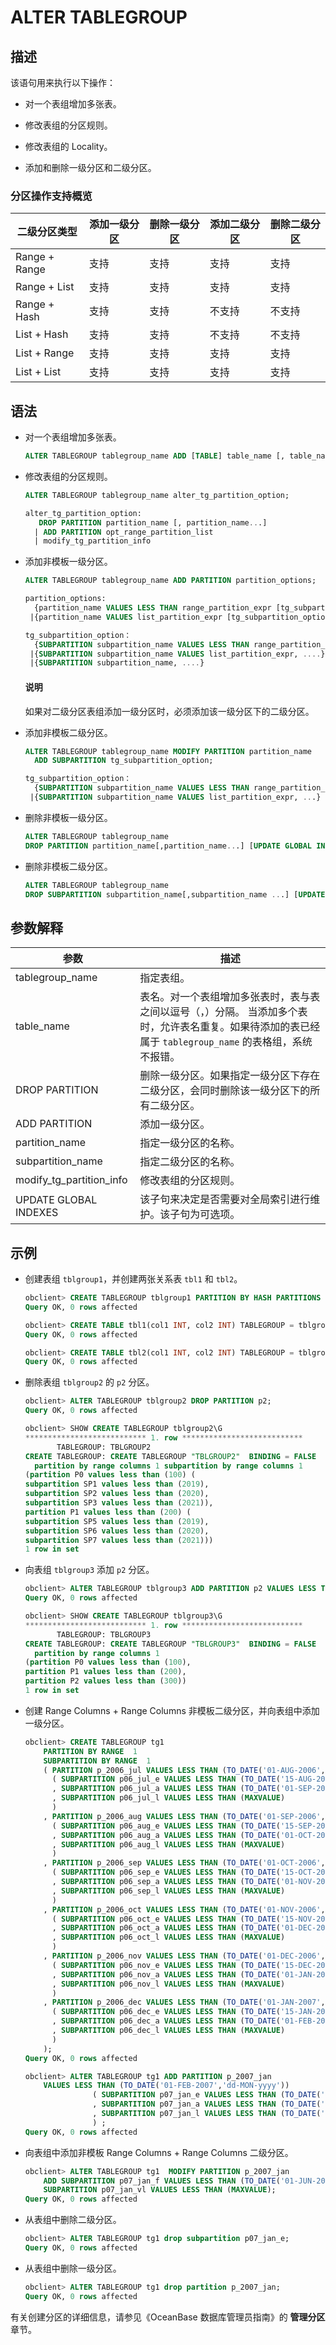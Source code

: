 # ALTER TABLEGROUP

## 描述

该语句用来执行以下操作：

* 对一个表组增加多张表。

* 修改表组的分区规则。

* 修改表组的 Locality。

* 添加和删除一级分区和二级分区。

### 分区操作支持概览

|    二级分区类型     | 添加一级分区 | 删除一级分区 | 添加二级分区 | 删除二级分区 |
|---------------|--------|--------|--------|--------|
| Range + Range | 支持     | 支持     | 支持     | 支持     |
| Range + List  | 支持     | 支持     | 支持     | 支持     |
| Range + Hash  | 支持     | 支持     | 不支持    | 不支持    |
| List + Hash   | 支持     | 支持     | 不支持    | 不支持    |
| List + Range  | 支持     | 支持     | 支持     | 支持     |
| List + List   | 支持     | 支持     | 支持     | 支持     |

## 语法

* 对一个表组增加多张表。

  ```sql
  ALTER TABLEGROUP tablegroup_name ADD [TABLE] table_name [, table_name...];
  ```

* 修改表组的分区规则。

  ```sql
  ALTER TABLEGROUP tablegroup_name alter_tg_partition_option;
  
  alter_tg_partition_option:
     DROP PARTITION partition_name [, partition_name...]
    | ADD PARTITION opt_range_partition_list
    | modify_tg_partition_info
  ```

* 添加非模板一级分区。

  ```sql
  ALTER TABLEGROUP tablegroup_name ADD PARTITION partition_options;
  
  partition_options:
    {partition_name VALUES LESS THAN range_partition_expr [tg_subpartition_option]}
   |{partition_name VALUES list_partition_expr [tg_subpartition_option]}
  
  tg_subpartition_option：
    {SUBPARTITION subpartition_name VALUES LESS THAN range_partition_expr, ...}
   |{SUBPARTITION subpartition_name VALUES list_partition_expr, ....}
   |{SUBPARTITION subpartition_name, ....}
  ```

  <main id="notice" type='explain'>
    <h4>说明</h4>
    <p>如果对二级分区表组添加一级分区时，必须添加该一级分区下的二级分区。</p>
  </main>
  
* 添加非模板二级分区。

  ```sql
  ALTER TABLEGROUP tablegroup_name MODIFY PARTITION partition_name
    ADD SUBPARTITION tg_subpartition_option;
  
  tg_subpartition_option：
    {SUBPARTITION subpartition_name VALUES LESS THAN range_partition_expr, ...}
   |{SUBPARTITION subpartition_name VALUES list_partition_expr, ...}
  ```

* 删除非模板一级分区。

  ```sql
  ALTER TABLEGROUP tablegroup_name
  DROP PARTITION partition_name[,partition_name...] [UPDATE GLOBAL INDEXES];
  ```

* 删除非模板二级分区。

  ```sql
  ALTER TABLEGROUP tablegroup_name
  DROP SUBPARTITION subpartition_name[,subpartition_name ...] [UPDATE GLOBAL INDEXES];
  ```

## 参数解释

|               参数               |                                                   描述                                                   |
|--------------------------------|--------------------------------------------------------------------------------------------------------|
| tablegroup_name                | 指定表组。                                                                                                  |
| table_name                     | 表名。对一个表组增加多张表时，表与表之间以逗号（，）分隔。 当添加多个表时，允许表名重复。如果待添加的表已经属于 `tablegroup_name` 的表格组，系统不报错。 |
| DROP PARTITION                 | 删除一级分区。如果指定一级分区下存在二级分区，会同时删除该一级分区下的所有二级分区。  |
| ADD PARTITION                  | 添加一级分区。                                                                                                |
| partition_name                 | 指定一级分区的名称。                                                                                             |
| subpartition_name              | 指定二级分区的名称。                                                                                             |
| modify_tg_partition_info       | 修改表组的分区规则。                                                                                             |
| UPDATE GLOBAL INDEXES          | 该子句来决定是否需要对全局索引进行维护。该子句为可选项。                                                                           |

## 示例

* 创建表组 `tblgroup1`，并创建两张关系表 `tbl1` 和 `tbl2`。

  ```sql
  obclient> CREATE TABLEGROUP tblgroup1 PARTITION BY HASH PARTITIONS 10;
  Query OK, 0 rows affected
  
  obclient> CREATE TABLE tbl1(col1 INT, col2 INT) TABLEGROUP = tblgroup1  PARTITION BY HASH(col1) PARTITIONS 10;
  Query OK, 0 rows affected
  
  obclient> CREATE TABLE tbl2(col1 INT, col2 INT) TABLEGROUP = tblgroup1 PARTITION BY HASH(col2) PARTITIONS 10;
  Query OK, 0 rows affected
  ```

* 删除表组 `tblgroup2` 的 `p2` 分区。

  ```sql
  obclient> ALTER TABLEGROUP tblgroup2 DROP PARTITION p2;
  Query OK, 0 rows affected 
  
  obclient> SHOW CREATE TABLEGROUP tblgroup2\G
  *************************** 1. row ***************************
         TABLEGROUP: TBLGROUP2
  CREATE TABLEGROUP: CREATE TABLEGROUP "TBLGROUP2"  BINDING = FALSE
    partition by range columns 1 subpartition by range columns 1
  (partition P0 values less than (100) (
  subpartition SP1 values less than (2019),
  subpartition SP2 values less than (2020),
  subpartition SP3 values less than (2021)),
  partition P1 values less than (200) (
  subpartition SP5 values less than (2019),
  subpartition SP6 values less than (2020),
  subpartition SP7 values less than (2021)))
  1 row in set 
  ```

* 向表组 `tblgroup3` 添加 `p2` 分区。

  ```sql
  obclient> ALTER TABLEGROUP tblgroup3 ADD PARTITION p2 VALUES LESS THAN (300);
  Query OK, 0 rows affected
  
  obclient> SHOW CREATE TABLEGROUP tblgroup3\G
  *************************** 1. row ***************************
         TABLEGROUP: TBLGROUP3
  CREATE TABLEGROUP: CREATE TABLEGROUP "TBLGROUP3"  BINDING = FALSE
    partition by range columns 1
  (partition P0 values less than (100),
  partition P1 values less than (200),
  partition P2 values less than (300))
  1 row in set
  ```

* 创建 Range Columns + Range Columns 非模板二级分区，并向表组中添加一级分区。

  ```sql
  obclient> CREATE TABLEGROUP tg1
      PARTITION BY RANGE  1
      SUBPARTITION BY RANGE  1
      ( PARTITION p_2006_jul VALUES LESS THAN (TO_DATE('01-AUG-2006','dd-MON-yyyy'))
        ( SUBPARTITION p06_jul_e VALUES LESS THAN (TO_DATE('15-AUG-2006','dd-MON-yyyy'))
        , SUBPARTITION p06_jul_a VALUES LESS THAN (TO_DATE('01-SEP-2006','dd-MON-yyyy'))
        , SUBPARTITION p06_jul_l VALUES LESS THAN (MAXVALUE)
        )
      , PARTITION p_2006_aug VALUES LESS THAN (TO_DATE('01-SEP-2006','dd-MON-yyyy'))
        ( SUBPARTITION p06_aug_e VALUES LESS THAN (TO_DATE('15-SEP-2006','dd-MON-yyyy'))
        , SUBPARTITION p06_aug_a VALUES LESS THAN (TO_DATE('01-OCT-2006','dd-MON-yyyy'))
        , SUBPARTITION p06_aug_l VALUES LESS THAN (MAXVALUE)
        )
      , PARTITION p_2006_sep VALUES LESS THAN (TO_DATE('01-OCT-2006','dd-MON-yyyy'))
        ( SUBPARTITION p06_sep_e VALUES LESS THAN (TO_DATE('15-OCT-2006','dd-MON-yyyy'))
        , SUBPARTITION p06_sep_a VALUES LESS THAN (TO_DATE('01-NOV-2006','dd-MON-yyyy'))
        , SUBPARTITION p06_sep_l VALUES LESS THAN (MAXVALUE)
        )
      , PARTITION p_2006_oct VALUES LESS THAN (TO_DATE('01-NOV-2006','dd-MON-yyyy'))
        ( SUBPARTITION p06_oct_e VALUES LESS THAN (TO_DATE('15-NOV-2006','dd-MON-yyyy'))
        , SUBPARTITION p06_oct_a VALUES LESS THAN (TO_DATE('01-DEC-2006','dd-MON-yyyy'))
        , SUBPARTITION p06_oct_l VALUES LESS THAN (MAXVALUE)
        )
      , PARTITION p_2006_nov VALUES LESS THAN (TO_DATE('01-DEC-2006','dd-MON-yyyy'))
        ( SUBPARTITION p06_nov_e VALUES LESS THAN (TO_DATE('15-DEC-2006','dd-MON-yyyy'))
        , SUBPARTITION p06_nov_a VALUES LESS THAN (TO_DATE('01-JAN-2007','dd-MON-yyyy'))
        , SUBPARTITION p06_nov_l VALUES LESS THAN (MAXVALUE)
        )
      , PARTITION p_2006_dec VALUES LESS THAN (TO_DATE('01-JAN-2007','dd-MON-yyyy'))
        ( SUBPARTITION p06_dec_e VALUES LESS THAN (TO_DATE('15-JAN-2007','dd-MON-yyyy'))
        , SUBPARTITION p06_dec_a VALUES LESS THAN (TO_DATE('01-FEB-2007','dd-MON-yyyy'))
        , SUBPARTITION p06_dec_l VALUES LESS THAN (MAXVALUE)
        )
      );
  Query OK, 0 rows affected
  
  obclient> ALTER TABLEGROUP tg1 ADD PARTITION p_2007_jan              
      VALUES LESS THAN (TO_DATE('01-FEB-2007','dd-MON-yyyy'))
                 ( SUBPARTITION p07_jan_e VALUES LESS THAN (TO_DATE('15-FEB-2007','dd-MON-yyyy'))
                 , SUBPARTITION p07_jan_a VALUES LESS THAN (TO_DATE('01-MAR-2007','dd-MON-yyyy'))
                 , SUBPARTITION p07_jan_l VALUES LESS THAN (TO_DATE('01-APR-2007','dd-MON-yyyy'))
                 ) ;
  Query OK, 0 rows affected
  ```

* 向表组中添加非模板 Range Columns + Range Columns 二级分区。

  ```sql
  obclient> ALTER TABLEGROUP tg1  MODIFY PARTITION p_2007_jan
      ADD SUBPARTITION p07_jan_f VALUES LESS THAN (TO_DATE('01-JUN-2007','dd-MON-yyyy')),
      SUBPARTITION p07_jan_vl VALUES LESS THAN (MAXVALUE);
  Query OK, 0 rows affected
  ```

* 从表组中删除二级分区。

  ```sql
  obclient> ALTER TABLEGROUP tg1 drop subpartition p07_jan_e;
  Query OK, 0 rows affected
  ```

* 从表组中删除一级分区。

  ```sql
  obclient> ALTER TABLEGROUP tg1 drop partition p_2007_jan; 
  Query OK, 0 rows affected
  ```

有关创建分区的详细信息，请参见《OceanBase 数据库管理员指南》的 **管理分区** 章节。

